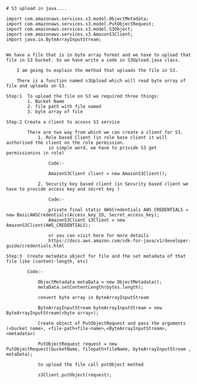 	# S3 upload in java....
	
	import com.amazonaws.services.s3.model.ObjectMetadata;
	import com.amazonaws.services.s3.model.PutObjectRequest;
	import com.amazonaws.services.s3.model.S3Object;
	import com.amazonaws.services.s3.AmazonS3Client;
	import java.io.ByteArrayInputStream;
	
	
	We have a file that is in byte array format and we have to upload that file in S3 bucket. So we have write a code in S3Upload.java class.
	
		I am going to explain the method that uploads the file in S3. 
		
		There is a function named s3Upload which will read byte array of file and uploads on S3.
		
	Step:1	To upload the file on S3 we required three things:
			1. Bucket Name 
			2. file path with file named
			3. byte array of file
			
	Step:2 Create a client to access S3 service
		
			There are two way from which we can create a client for S3.
				1. Role based Client (in role base client it will authorised the client on the role permission.
					in simple word, we have to privide S3 get permissionins in role)
					
					Code:- 
					
					AmazonS3Client client = new AmazonS3Client();
					
				2. Security key based client (in Security based client we have to provide access key and secret key )
					
					Code:- 
					
					private final static AWSCredentials AWS_CREDENTIALS = new BasicAWSCredentials(Access_key_ID, Secret_access_key);
					AmazonS3Client s3Client = new AmazonS3Client(AWS_CREDENTIALS);
					
					or you can visit here for more details 
					https://docs.aws.amazon.com/sdk-for-java/v1/developer-guide/credentials.html
	
	Step:3	Create metadata object for file and the set metadata of that file like (content-length, etc)
	
			Code:-
			
				ObjectMetadata metaData = new ObjectMetadata();
				metaData.setContentLength(bytes.length);
				
				convert byte array in ByteArrayInputStream
				
				ByteArrayInputStream byteArrayInputStream = new ByteArrayInputStream(<byte array>);
				
				Create object of PutObjectRequest and pass the arguments (<bucket name>, <file-path+file-name>,<ByteArrayInputStream>, <metadata>)
				
				PutObjectRequest request = new PutObjectRequest(bucketName, filepath+fileName, byteArrayInputStream , metaData);
				
				to upload the file call putObject method
				
				s3Client.putObject(request);
